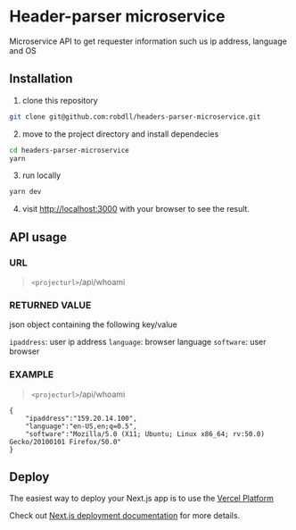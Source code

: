 # **Header-parser microservice**

Microservice API to get requester information such us ip address, language and OS

## **Installation**

1. clone this repository

```bash
git clone git@github.com:robdll/headers-parser-microservice.git
```

2. move to the project directory and install dependecies

```bash
cd headers-parser-microservice
yarn
```

3. run locally

```bash
yarn dev
```

4. visit [http://localhost:3000](http://localhost:3000) with your browser to see the result.

## **API usage**

### **URL**

> `<projecturl>`/api/whoami

### **RETURNED VALUE**

json object containing the following key/value

`ipaddress`: user ip address
`language`: browser language
`software`: user browser

### **EXAMPLE**

> `<projecturl>`/api/whoami

```
{
    "ipaddress":"159.20.14.100",
    "language":"en-US,en;q=0.5",
    "software":"Mozilla/5.0 (X11; Ubuntu; Linux x86_64; rv:50.0) Gecko/20100101 Firefox/50.0"
}

```

## Deploy

The easiest way to deploy your Next.js app is to use the [Vercel Platform](https://vercel.com/new?utm_medium=default-template&filter=next.js&utm_source=create-next-app&utm_campaign=create-next-app-readme)

Check out [Next.js deployment documentation](https://nextjs.org/docs/deployment) for more details.
